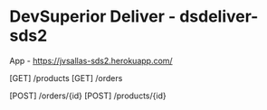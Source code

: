 # DevSuperior Deliver - dsdeliver-sds2

App - https://jvsallas-sds2.herokuapp.com/ 

[GET] /products
[GET] /orders

[POST] /orders/{id}
[POST] /products/{id}
